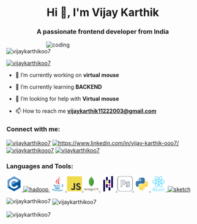 <h1 align="center">Hi 👋, I'm Vijay Karthik</h1>
<h3 align="center">A passionate frontend developer from India</h3>
<img align="right"alt="coding"width="400" src="https://images.squarespace-cdn.com/content/v1/5769fc401b631bab1addb2ab/1541580611624-TE64QGKRJG8SWAIUS7NS/ke17ZwdGBToddI8pDm48kPoswlzjSVMM-SxOp7CV59BZw-zPPgdn4jUwVcJE1ZvWQUxwkmyExglNqGp0IvTJZamWLI2zvYWH8K3-s_4yszcp2ryTI0HqTOaaUohrI8PI6FXy8c9PWtBlqAVlUS5izpdcIXDZqDYvprRqZ29Pw0o/coding-freak.gif">


<p align="left"> <img src="https://komarev.com/ghpvc/?username=vijaykarthikoo7&label=Profile%20views&color=0e75b6&style=flat" alt="vijaykarthikoo7" /> </p>

<p align="left"> <a href="https://twitter.com/vijaykarthikoo7" target="blank"><img src="https://img.shields.io/twitter/follow/vijaykarthikoo7?logo=twitter&style=for-the-badge" alt="vijaykarthikoo7" /></a> </p>

- 🔭 I’m currently working on **virtual mouse**

- 🌱 I’m currently learning **BACKEND**

- 🤝 I’m looking for help with **Virtual mouse**

- 📫 How to reach me **vijaykarthik11222003@gmail.com**

<h3 align="left">Connect with me:</h3>
<p align="left">
<a href="https://twitter.com/vijaykarthikoo7" target="blank"><img align="center" src="https://raw.githubusercontent.com/rahuldkjain/github-profile-readme-generator/master/src/images/icons/Social/twitter.svg" alt="vijaykarthikoo7" height="30" width="40" /></a>
<a href="https://linkedin.com/in/https://www.linkedin.com/in/vijay-karthik-ooo7/" target="blank"><img align="center" src="https://raw.githubusercontent.com/rahuldkjain/github-profile-readme-generator/master/src/images/icons/Social/linked-in-alt.svg" alt="https://www.linkedin.com/in/vijay-karthik-ooo7/" height="30" width="40" /></a>
<a href="https://instagram.com/vijaykarthikooo7" target="blank"><img align="center" src="https://raw.githubusercontent.com/rahuldkjain/github-profile-readme-generator/master/src/images/icons/Social/instagram.svg" alt="vijaykarthikooo7" height="30" width="40" /></a>
<a href="https://www.leetcode.com/vijaykarthikoo7" target="blank"><img align="center" src="https://raw.githubusercontent.com/rahuldkjain/github-profile-readme-generator/master/src/images/icons/Social/leet-code.svg" alt="vijaykarthikoo7" height="30" width="40" /></a>
</p>

<h3 align="left">Languages and Tools:</h3>
<p align="left"> <a href="https://www.cprogramming.com/" target="_blank" rel="noreferrer"> <img src="https://raw.githubusercontent.com/devicons/devicon/master/icons/c/c-original.svg" alt="c" width="40" height="40"/> </a> <a href="https://hadoop.apache.org/" target="_blank" rel="noreferrer"> <img src="https://www.vectorlogo.zone/logos/apache_hadoop/apache_hadoop-icon.svg" alt="hadoop" width="40" height="40"/> </a> <a href="https://www.java.com" target="_blank" rel="noreferrer"> <img src="https://raw.githubusercontent.com/devicons/devicon/master/icons/java/java-original.svg" alt="java" width="40" height="40"/> </a> <a href="https://developer.mozilla.org/en-US/docs/Web/JavaScript" target="_blank" rel="noreferrer"> <img src="https://raw.githubusercontent.com/devicons/devicon/master/icons/javascript/javascript-original.svg" alt="javascript" width="40" height="40"/> </a> <a href="https://www.mongodb.com/" target="_blank" rel="noreferrer"> <img src="https://raw.githubusercontent.com/devicons/devicon/master/icons/mongodb/mongodb-original-wordmark.svg" alt="mongodb" width="40" height="40"/> </a> <a href="https://pandas.pydata.org/" target="_blank" rel="noreferrer"> <img src="https://raw.githubusercontent.com/devicons/devicon/2ae2a900d2f041da66e950e4d48052658d850630/icons/pandas/pandas-original.svg" alt="pandas" width="40" height="40"/> </a> <a href="https://www.photoshop.com/en" target="_blank" rel="noreferrer"> <img src="https://raw.githubusercontent.com/devicons/devicon/master/icons/photoshop/photoshop-line.svg" alt="photoshop" width="40" height="40"/> </a> <a href="https://www.python.org" target="_blank" rel="noreferrer"> <img src="https://raw.githubusercontent.com/devicons/devicon/master/icons/python/python-original.svg" alt="python" width="40" height="40"/> </a> <a href="https://reactjs.org/" target="_blank" rel="noreferrer"> <img src="https://raw.githubusercontent.com/devicons/devicon/master/icons/react/react-original-wordmark.svg" alt="react" width="40" height="40"/> </a> <a href="https://www.sketch.com/" target="_blank" rel="noreferrer"> <img src="https://www.vectorlogo.zone/logos/sketchapp/sketchapp-icon.svg" alt="sketch" width="40" height="40"/> </a> </p>

<p><img align="left" src="https://github-readme-stats.vercel.app/api/top-langs?username=vijaykarthikoo7&show_icons=true&locale=en&layout=compact" alt="vijaykarthikoo7" /></p>

<p>&nbsp;<img align="center" src="https://github-readme-stats.vercel.app/api?username=vijaykarthikoo7&show_icons=true&locale=en" alt="vijaykarthikoo7" /></p>

<p><img align="center" src="https://github-readme-streak-stats.herokuapp.com/?user=vijaykarthikoo7&" alt="vijaykarthikoo7" /></p>
